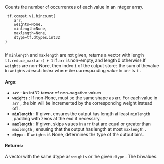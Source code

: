 Counts the number of occurrences of each value in an integer array.

```
 tf.compat.v1.bincount(
    arr,
    weights=None,
    minlength=None,
    maxlength=None,
    dtype=tf.dtypes.int32
)
 
```

If  `minlength`  and  `maxlength`  are not given, returns a vector with length `tf.reduce_max(arr) + 1`  if  `arr`  is non-empty, and length 0 otherwise.If  `weights`  are non-None, then index  `i`  of the output stores the sum of thevalue in  `weights`  at each index where the corresponding value in  `arr`  is `i` .

#### Args:
- **`arr`** : An int32 tensor of non-negative values.
- **`weights`** : If non-None, must be the same shape as arr. For each value in `arr` , the bin will be incremented by the corresponding weight instead of1.
- **`minlength`** : If given, ensures the output has length at least  `minlength` ,padding with zeros at the end if necessary.
- **`maxlength`** : If given, skips values in  `arr`  that are equal or greater than `maxlength` , ensuring that the output has length at most  `maxlength` .
- **`dtype`** : If  `weights`  is None, determines the type of the output bins.


#### Returns:
A vector with the same dtype as  `weights`  or the given  `dtype` . The binvalues.

